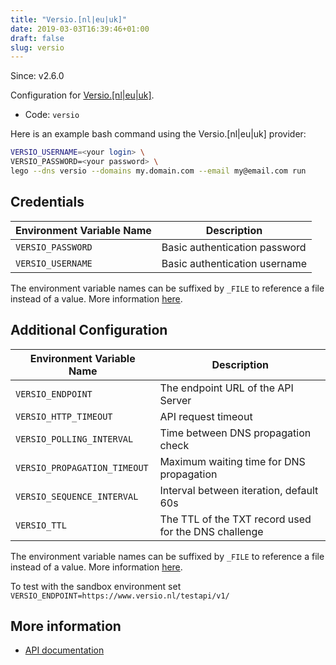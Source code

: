 ```yaml
---
title: "Versio.[nl|eu|uk]"
date: 2019-03-03T16:39:46+01:00
draft: false
slug: versio
---
```


<!-- THIS DOCUMENTATION IS AUTO-GENERATED. PLEASE DO NOT EDIT. -->
<!-- providers/dns/versio/versio.toml -->
<!-- THIS DOCUMENTATION IS AUTO-GENERATED. PLEASE DO NOT EDIT. -->

Since: v2.6.0

Configuration for [Versio.[nl|eu|uk]](https://www.versio.nl/domeinnamen).


<!--more-->

- Code: `versio`

Here is an example bash command using the Versio.[nl|eu|uk] provider:

```bash
VERSIO_USERNAME=<your login> \
VERSIO_PASSWORD=<your password> \
lego --dns versio --domains my.domain.com --email my@email.com run
```




## Credentials

| Environment Variable Name | Description |
|-----------------------|-------------|
| `VERSIO_PASSWORD` | Basic authentication password |
| `VERSIO_USERNAME` | Basic authentication username |

The environment variable names can be suffixed by `_FILE` to reference a file instead of a value.
More information [here](/lego/dns/#configuration-and-credentials).


## Additional Configuration

| Environment Variable Name | Description |
|--------------------------------|-------------|
| `VERSIO_ENDPOINT` | The endpoint URL of the API Server |
| `VERSIO_HTTP_TIMEOUT` | API request timeout |
| `VERSIO_POLLING_INTERVAL` | Time between DNS propagation check |
| `VERSIO_PROPAGATION_TIMEOUT` | Maximum waiting time for DNS propagation |
| `VERSIO_SEQUENCE_INTERVAL` | Interval between iteration, default 60s |
| `VERSIO_TTL` | The TTL of the TXT record used for the DNS challenge |

The environment variable names can be suffixed by `_FILE` to reference a file instead of a value.
More information [here](/lego/dns/#configuration-and-credentials).

To test with the sandbox environment set ```VERSIO_ENDPOINT=https://www.versio.nl/testapi/v1/```



## More information

- [API documentation](https://www.versio.nl/RESTapidoc/)

<!-- THIS DOCUMENTATION IS AUTO-GENERATED. PLEASE DO NOT EDIT. -->
<!-- providers/dns/versio/versio.toml -->
<!-- THIS DOCUMENTATION IS AUTO-GENERATED. PLEASE DO NOT EDIT. -->
